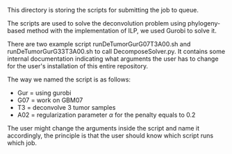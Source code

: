 This directory is storing the scripts for submitting the job to queue.

The scripts are used to solve the deconvolution problem using phylogeny-based method with the implementation of ILP, we used Gurobi to solve it.

There are two example script runDeTumorGurG07T3A00.sh and runDeTumorGurG33T3A00.sh to call DecomposeSolver.py. It contains some internal documentation indicating what arguments the user has to change for the user's installation of this entire repository.

The way we named the script is as follows:
- Gur = using gurobi
- G07 = work on GBM07  
- T3 = deconvolve 3 tumor samples
- A02 = regularization parameter $\alpha$ for the penalty equals to 0.2

The user might change the arguments inside the script and name it accordingly, the principle is that the user should know which script runs which job.
